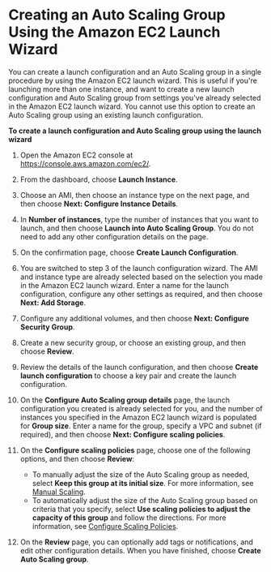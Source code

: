 # Creating an Auto Scaling Group Using the Amazon EC2 Launch Wizard<a name="create-asg-ec2-wizard"></a>

You can create a launch configuration and an Auto Scaling group in a single procedure by using the Amazon EC2 launch wizard\. This is useful if you're launching more than one instance, and want to create a new launch configuration and Auto Scaling group from settings you've already selected in the Amazon EC2 launch wizard\. You cannot use this option to create an Auto Scaling group using an existing launch configuration\.

**To create a launch configuration and Auto Scaling group using the launch wizard**

1. Open the Amazon EC2 console at [https://console\.aws\.amazon\.com/ec2/](https://console.aws.amazon.com/ec2/)\.

1. From the dashboard, choose **Launch Instance**\.

1. Choose an AMI, then choose an instance type on the next page, and then choose **Next: Configure Instance Details**\.

1. In **Number of instances**, type the number of instances that you want to launch, and then choose **Launch into Auto Scaling Group**\. You do not need to add any other configuration details on the page\. 

1. On the confirmation page, choose **Create Launch Configuration**\. 

1. You are switched to step 3 of the launch configuration wizard\. The AMI and instance type are already selected based on the selection you made in the Amazon EC2 launch wizard\. Enter a name for the launch configuration, configure any other settings as required, and then choose **Next: Add Storage**\.

1. Configure any additional volumes, and then choose **Next: Configure Security Group**\.

1. Create a new security group, or choose an existing group, and then choose **Review**\.

1. Review the details of the launch configuration, and then choose **Create launch configuration** to choose a key pair and create the launch configuration\.

1. On the **Configure Auto Scaling group details** page, the launch configuration you created is already selected for you, and the number of instances you specified in the Amazon EC2 launch wizard is populated for **Group size**\. Enter a name for the group, specify a VPC and subnet \(if required\), and then choose **Next: Configure scaling policies**\. 

1. On the **Configure scaling policies** page, choose one of the following options, and then choose **Review**:
   + To manually adjust the size of the Auto Scaling group as needed, select **Keep this group at its initial size**\. For more information, see [Manual Scaling](as-manual-scaling.md)\.
   + To automatically adjust the size of the Auto Scaling group based on criteria that you specify, select **Use scaling policies to adjust the capacity of this group** and follow the directions\. For more information, see [Configure Scaling Policies](as-scaling-target-tracking.md#policy-creating-scalingpolicies-console)\.

1. On the **Review** page, you can optionally add tags or notifications, and edit other configuration details\. When you have finished, choose **Create Auto Scaling group**\.